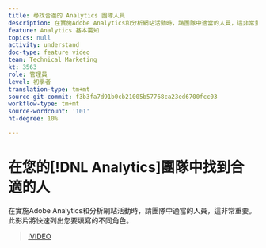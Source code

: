 ```yaml
---
title: 尋找合適的 Analytics 團隊人員
description: 在實施Adobe Analytics和分析網站活動時，請團隊中適當的人員，這非常重要。 此影片將快速列出您要填寫的不同角色。
feature: Analytics 基本需知
topics: null
activity: understand
doc-type: feature video
team: Technical Marketing
kt: 3563
role: 管理員
level: 初學者
translation-type: tm+mt
source-git-commit: f3b3fa7d91b0cb21005b57768ca23ed6700fcc03
workflow-type: tm+mt
source-wordcount: '101'
ht-degree: 10%

---
```



# 在您的[!DNL Analytics]團隊中找到合適的人

在實施Adobe Analytics和分析網站活動時，請團隊中適當的人員，這非常重要。 此影片將快速列出您要填寫的不同角色。

>[!VIDEO](https://video.tv.adobe.com/v/28756/?quality=12)
